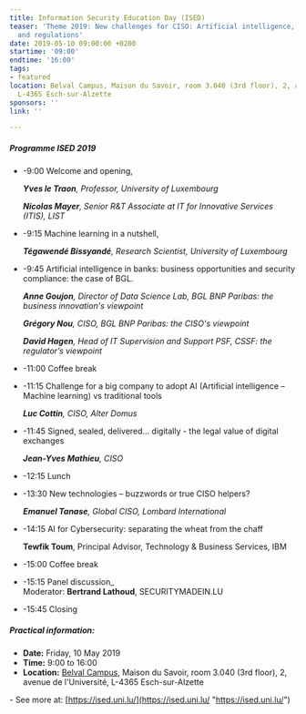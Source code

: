 ```yaml
---
title: Information Security Education Day (ISED)
teaser: 'Theme 2019: New challenges for CISO: Artificial intelligence, emerging technologies
  and regulations'
date: 2019-05-10 09:00:00 +0200
startime: '09:00'
endtime: '16:00'
tags:
- featured
location: Belval Campus, Maison du Savoir, room 3.040 (3rd floor), 2, avenue de l'Université,
  L-4365 Esch-sur-Alzette
sponsors: ''
link: ''

---
```

##### **Programme ISED 2019**

* -9:00 Welcome and opening,

  **_Yves le Traon_**_, Professor, University of Luxembourg_

  **_Nicolas Mayer_**_, Senior R&T Associate at IT for Innovative Services (ITIS), LIST_
* -9:15 Machine learning in a nutshell,

  **_Tégawendé Bissyandé_**_, Research Scientist, University of Luxembourg_
* -9:45 Artificial intelligence in banks: business opportunities and security compliance: the case of BGL.

  **_Anne Goujon_**_, Director of Data Science Lab, BGL BNP Paribas: the business innovation's viewpoint_

  **_Grégory Nou_**_, CISO, BGL BNP Paribas: the CISO's viewpoint_

  **_David Hagen_**_, Head of IT Supervision and Support PSF, CSSF: the regulator’s viewpoint_
* -11:00 Coffee break
* -11:15 Challenge for a big company to adopt AI (Artificial intelligence – Machine learning) vs traditional tools

  **_Luc Cottin_**_, CISO, Alter Domus_
* -11:45 Signed, sealed, delivered… digitally - the legal value of digital exchanges

  **_Jean-Yves Mathieu_**_, CISO_
* -12:15 Lunch
* -13:30 New technologies – buzzwords or true CISO helpers?

  **_Emanuel Tanase_**_, Global CISO, Lombard International_
* -14:15 AI for Cybersecurity: separating the wheat from the chaff

  **Tewfik Toum**, Principal Advisor, Technology & Business Services, IBM
* -15:00 Coffee break
* -15:15 Panel discussion_  
  Moderator: **Bertrand Lathoud**, SECURITYMADEIN.LU
* -15:45 Closing

##### **Practical information:**

* **Date:** Friday, 10 May 2019
* **Time:** 9:00 to 16:00
* **Location:** [Belval Campus](http://wwwfr.uni.lu/contact/campus_de_belval "Belval Campus"), Maison du Savoir, room 3.040 (3rd floor), 2, avenue de l'Université, L-4365 Esch-sur-Alzette

\- See more at: [https://ised.uni.lu/](https://ised.uni.lu/ "https://ised.uni.lu/")